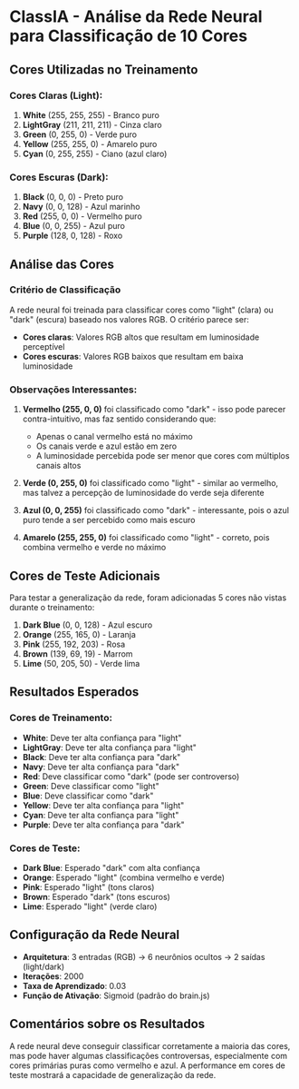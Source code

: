 # ClassIA - Análise da Rede Neural para Classificação de 10 Cores

## Cores Utilizadas no Treinamento

### Cores Claras (Light):
1. **White** (255, 255, 255) - Branco puro
2. **LightGray** (211, 211, 211) - Cinza claro
3. **Green** (0, 255, 0) - Verde puro
4. **Yellow** (255, 255, 0) - Amarelo puro
5. **Cyan** (0, 255, 255) - Ciano (azul claro)

### Cores Escuras (Dark):
1. **Black** (0, 0, 0) - Preto puro
2. **Navy** (0, 0, 128) - Azul marinho
3. **Red** (255, 0, 0) - Vermelho puro
4. **Blue** (0, 0, 255) - Azul puro
5. **Purple** (128, 0, 128) - Roxo

## Análise das Cores

### Critério de Classificação
A rede neural foi treinada para classificar cores como "light" (clara) ou "dark" (escura) baseado nos valores RGB. O critério parece ser:
- **Cores claras**: Valores RGB altos que resultam em luminosidade perceptível
- **Cores escuras**: Valores RGB baixos que resultam em baixa luminosidade

### Observações Interessantes:

1. **Vermelho (255, 0, 0)** foi classificado como "dark" - isso pode parecer contra-intuitivo, mas faz sentido considerando que:
   - Apenas o canal vermelho está no máximo
   - Os canais verde e azul estão em zero
   - A luminosidade percebida pode ser menor que cores com múltiplos canais altos

2. **Verde (0, 255, 0)** foi classificado como "light" - similar ao vermelho, mas talvez a percepção de luminosidade do verde seja diferente

3. **Azul (0, 0, 255)** foi classificado como "dark" - interessante, pois o azul puro tende a ser percebido como mais escuro

4. **Amarelo (255, 255, 0)** foi classificado como "light" - correto, pois combina vermelho e verde no máximo

## Cores de Teste Adicionais

Para testar a generalização da rede, foram adicionadas 5 cores não vistas durante o treinamento:

1. **Dark Blue** (0, 0, 128) - Azul escuro
2. **Orange** (255, 165, 0) - Laranja
3. **Pink** (255, 192, 203) - Rosa
4. **Brown** (139, 69, 19) - Marrom
5. **Lime** (50, 205, 50) - Verde lima

## Resultados Esperados

### Cores de Treinamento:
- **White**: Deve ter alta confiança para "light"
- **LightGray**: Deve ter alta confiança para "light"
- **Black**: Deve ter alta confiança para "dark"
- **Navy**: Deve ter alta confiança para "dark"
- **Red**: Deve classificar como "dark" (pode ser controverso)
- **Green**: Deve classificar como "light"
- **Blue**: Deve classificar como "dark"
- **Yellow**: Deve ter alta confiança para "light"
- **Cyan**: Deve ter alta confiança para "light"
- **Purple**: Deve ter alta confiança para "dark"

### Cores de Teste:
- **Dark Blue**: Esperado "dark" com alta confiança
- **Orange**: Esperado "light" (combina vermelho e verde)
- **Pink**: Esperado "light" (tons claros)
- **Brown**: Esperado "dark" (tons escuros)
- **Lime**: Esperado "light" (verde claro)

## Configuração da Rede Neural

- **Arquitetura**: 3 entradas (RGB) → 6 neurônios ocultos → 2 saídas (light/dark)
- **Iterações**: 2000
- **Taxa de Aprendizado**: 0.03
- **Função de Ativação**: Sigmoid (padrão do brain.js)

## Comentários sobre os Resultados

A rede neural deve conseguir classificar corretamente a maioria das cores, mas pode haver algumas classificações controversas, especialmente com cores primárias puras como vermelho e azul. A performance em cores de teste mostrará a capacidade de generalização da rede.
